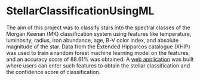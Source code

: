 # StellarClassificationUsingML
The aim of this project was to classify stars into the spectral classes of the Morgan Keenan (MK) classification system using features like temperature, luminosity, radius, iron abundance, age, B-V color index, and absolute magnitude of the star. 
Data from the Extended Hipparcos catalogue (XHIP) was used to train a random forest machine learning model on the features, and an accuracy score of 88.61% was obtained.
A [web application](https://stellar-classification-using-ml.streamlit.app/) was built where users can enter such features to obtain the stellar classification and the confidence score of classification.
